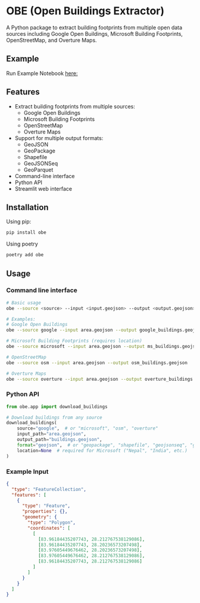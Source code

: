 # OBE (Open Buildings Extractor)

A Python package to extract building footprints from multiple open data sources including Google Open Buildings, Microsoft Building Footprints, OpenStreetMap, and Overture Maps.

## Example 
Run Example Notebook [here:](./example_usage.ipynb) 

## Features

- Extract building footprints from multiple sources:
  - Google Open Buildings
  - Microsoft Building Footprints
  - OpenStreetMap
  - Overture Maps
- Support for multiple output formats:
  - GeoJSON
  - GeoPackage
  - Shapefile
  - GeoJSONSeq
  - GeoParquet
- Command-line interface
- Python API
- Streamlit web interface

## Installation

Using pip:
```bash
pip install obe
```

Using poetry 
```bash
poetry add obe
```

## Usage 

### Command line interface 

```bash
# Basic usage
obe --source <source> --input <input.geojson> --output <output.geojson>

# Examples:
# Google Open Buildings
obe --source google --input area.geojson --output google_buildings.geojson

# Microsoft Building Footprints (requires location)
obe --source microsoft --input area.geojson --output ms_buildings.geojson --location Nepal

# OpenStreetMap
obe --source osm --input area.geojson --output osm_buildings.geojson

# Overture Maps
obe --source overture --input area.geojson --output overture_buildings.geojson
```

### Python API

```python
from obe.app import download_buildings

# Download buildings from any source
download_buildings(
    source="google",  # or "microsoft", "osm", "overture"
    input_path="area.geojson",
    output_path="buildings.geojson",
    format="geojson",  # or "geopackage", "shapefile", "geojsonseq", "geoparquet"
    location=None  # required for Microsoft ("Nepal", "India", etc.)
)
```

### Example Input 
```json
{
  "type": "FeatureCollection",
  "features": [
    {
      "type": "Feature",
      "properties": {},
      "geometry": {
        "type": "Polygon",
        "coordinates": [
          [
            [83.96184435207743, 28.212767538129086],
            [83.96184435207743, 28.20236573207498],
            [83.97605449676462, 28.20236573207498],
            [83.97605449676462, 28.212767538129086],
            [83.96184435207743, 28.212767538129086]
          ]
        ]
      }
    }
  ]
}
```

